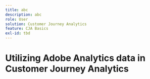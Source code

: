 ```yaml
---
title: abc
description: abc
role: User
solution: Customer Journey Analytics
feature: CJA Basics
exl-id: tbd
---
```

# Utilizing Adobe Analytics data in Customer Journey Analytics
